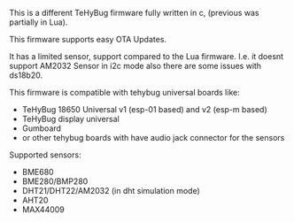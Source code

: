This is a different TeHyBug firmware fully written in c, (previous was partially in Lua).

This firmware supports easy OTA Updates.

It has a limited sensor, support compared to the Lua firmware.
I.e. it doesnt support AM2032 Sensor in i2c mode also there are some issues with ds18b20.

This firmware is compatible with tehybug universal boards like:
* TeHyBug 18650 Universal v1 (esp-01 based) and v2 (esp-m based)
* TeHyBug display universal
* Gumboard 
* or other tehybug boards with have audio jack connector for the sensors


Supported sensors:
* BME680
* BME280/BMP280
* DHT21/DHT22/AM2032 (in dht simulation mode)
* AHT20
* MAX44009
